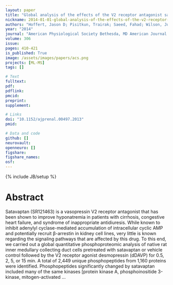```yaml
---
layout: paper
title: "Global analysis of the effects of the V2 receptor antagonist satavaptan on protein phosphorylation in collecting duct"
nickname: 2014-01-01-global-analysis-of-the-effects-of-the-v2-receptor-antagonist-satavaptan-on-protein-phosphorylation-in-collecting-duct
authors: "Hoffert, Jason D; Pisitkun, Trairak; Saeed, Fahad; Wilson, Justin L; Knepper, Mark A; "
year: "2014"
journal: "American Physiological Society Bethesda, MD American Journal of Physiology-Renal Physiology"
volume: 306
issue:
pages: 410-421
is_published: True
image: /assets/images/papers/acs.png
projects: [ML-MS]
tags: []

# Text
fulltext:
pdf:
pdflink:
pmcid:
preprint: 
supplement:

# Links
doi: "10.1152/ajprenal.00497.2013"
pmid:

# Data and code
github: []
neurovault:
openneuro: []
figshare:
figshare_names:
osf:
---
```

{% include JB/setup %}

# Abstract

Satavaptan (SR121463) is a vasopressin V2 receptor antagonist that has been shown to improve hyponatremia in patients with cirrhosis, congestive heart failure, and syndrome of inappropriate antidiuresis. While known to inhibit adenylyl cyclase-mediated accumulation of intracellular cyclic AMP and potentially recruit β-arrestin in kidney cell lines, very little is known regarding the signaling pathways that are affected by this drug. To this end, we carried out a global quantitative phosphoproteomic analysis of native rat inner medullary collecting duct cells pretreated with satavaptan or vehicle control followed by the V2 receptor agonist desmopressin (dDAVP) for 0.5, 2, 5, or 15 min. A total of 2,449 unique phosphopeptides from 1,160 proteins were identified. Phosphopeptides significantly changed by satavaptan included many of the same kinases [protein kinase A, phosphoinositide 3-kinase, mitogen-activated …
